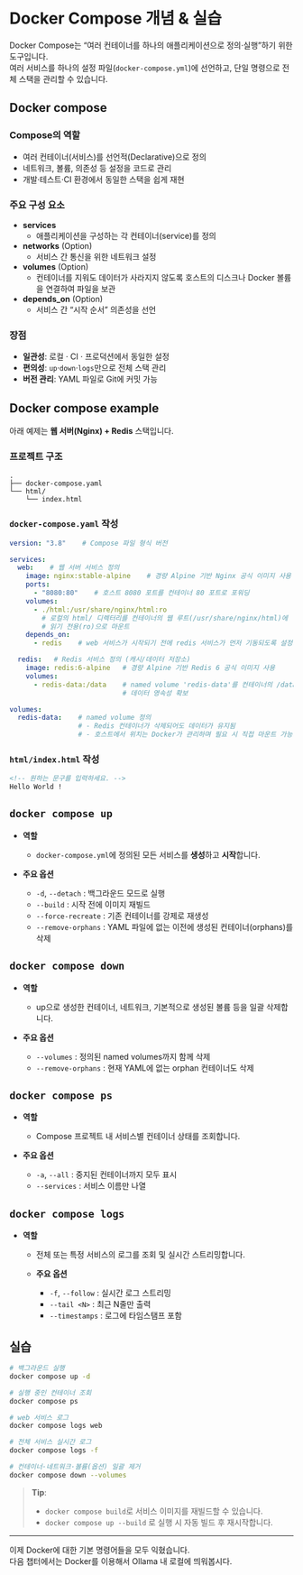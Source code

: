 # Docker Compose 개념 & 실습

Docker Compose는 “여러 컨테이너를 하나의 애플리케이션으로 정의·실행”하기 위한 도구입니다.  
여러 서비스를 하나의 설정 파일(`docker-compose.yml`)에 선언하고, 단일 명령으로 전체 스택을 관리할 수 있습니다.

## Docker compose

### Compose의 역할
- 여러 컨테이너(서비스)를 선언적(Declarative)으로 정의  
- 네트워크, 볼륨, 의존성 등 설정을 코드로 관리  
- 개발·테스트·CI 환경에서 동일한 스택을 쉽게 재현  

### 주요 구성 요소
- **services**  
   - 애플리케이션을 구성하는 각 컨테이너(service)를 정의  
- **networks** (Option)  
   - 서비스 간 통신을 위한 네트워크 설정  
- **volumes** (Option)  
   - 컨테이너를 지워도 데이터가 사라지지 않도록 호스트의 디스크나 Docker 볼륨을 연결하여 파일을 보관  
- **depends_on** (Option)  
   - 서비스 간 “시작 순서” 의존성을 선언  

### 장점
- **일관성**: 로컬 · CI · 프로덕션에서 동일한 설정  
- **편의성**: `up`·`down`·`logs`만으로 전체 스택 관리  
- **버전 관리**: YAML 파일로 Git에 커밋 가능  

## Docker compose example

아래 예제는 **웹 서버(Nginx) + Redis** 스택입니다.

### 프로젝트 구조
```
.
├── docker-compose.yaml
└── html/
    └── index.html
```

### `docker-compose.yaml` 작성
```yaml
version: "3.8"    # Compose 파일 형식 버전

services:
  web:    # 웹 서버 서비스 정의
    image: nginx:stable-alpine    # 경량 Alpine 기반 Nginx 공식 이미지 사용
    ports:
      - "8080:80"    # 호스트 8080 포트를 컨테이너 80 포트로 포워딩
    volumes:
      - ./html:/usr/share/nginx/html:ro  
        # 로컬의 html/ 디렉터리를 컨테이너의 웹 루트(/usr/share/nginx/html)에 
        # 읽기 전용(ro)으로 마운트
    depends_on:
      - redis    # web 서비스가 시작되기 전에 redis 서비스가 먼저 기동되도록 설정

  redis:   # Redis 서비스 정의 (캐시/데이터 저장소)
    image: redis:6-alpine   # 경량 Alpine 기반 Redis 6 공식 이미지 사용
    volumes:
      - redis-data:/data    # named volume 'redis-data'를 컨테이너의 /data에 마운트하여
                            # 데이터 영속성 확보

volumes:
  redis-data:    # named volume 정의
                 # - Redis 컨테이너가 삭제되어도 데이터가 유지됨
                 # - 호스트에서 위치는 Docker가 관리하며 필요 시 직접 마운트 가능
```

### `html/index.html` 작성
```html
<!-- 원하는 문구를 입력하세요. -->
Hello World !
```

## `docker compose up`
- **역할**  
  - `docker-compose.yml`에 정의된 모든 서비스를 **생성**하고 **시작**합니다.

- **주요 옵션**  
  - `-d`, `--detach` : 백그라운드 모드로 실행  
  - `--build` : 시작 전에 이미지 재빌드  
  - `--force-recreate` : 기존 컨테이너를 강제로 재생성  
  - `--remove-orphans` : YAML 파일에 없는 이전에 생성된 컨테이너(orphans)를 삭제  


## `docker compose down`
- **역할**
    - up으로 생성한 컨테이너, 네트워크, 기본적으로 생성된 볼륨 등을 일괄 삭제합니다.

- **주요 옵션**
    - `--volumes` : 정의된 named volumes까지 함께 삭제
    - `--remove-orphans` : 현재 YAML에 없는 orphan 컨테이너도 삭제

## `docker compose ps`
- **역할**
    - Compose 프로젝트 내 서비스별 컨테이너 상태를 조회합니다.

- **주요 옵션**
    - `-a`, `--all` : 중지된 컨테이너까지 모두 표시
    - `--services` : 서비스 이름만 나열


## `docker compose logs`
- **역할**
    - 전체 또는 특정 서비스의 로그를 조회 및 실시간 스트리밍합니다.

    - **주요 옵션**
        - `-f`, `--follow` : 실시간 로그 스트리밍
        - `--tail <N>` : 최근 N줄만 출력
        - `--timestamps` : 로그에 타임스탬프 포함

## 실습
```bash
# 백그라운드 실행
docker compose up -d

# 실행 중인 컨테이너 조회
docker compose ps 

# web 서비스 로그
docker compose logs web

# 전체 서비스 실시간 로그
docker compose logs -f

# 컨테이너·네트워크·볼륨(옵션) 일괄 제거
docker compose down --volumes
```

> **Tip**:  
> - `docker compose build`로 서비스 이미지를 재빌드할 수 있습니다.  
> - `docker compose up --build` 로 실행 시 자동 빌드 후 재시작합니다.  

---

이제 Docker에 대한 기본 명령어들을 모두 익혔습니다.  
다음 챕터에서는 Docker를 이용해서 Ollama 내 로컬에 띄워봅시다.
